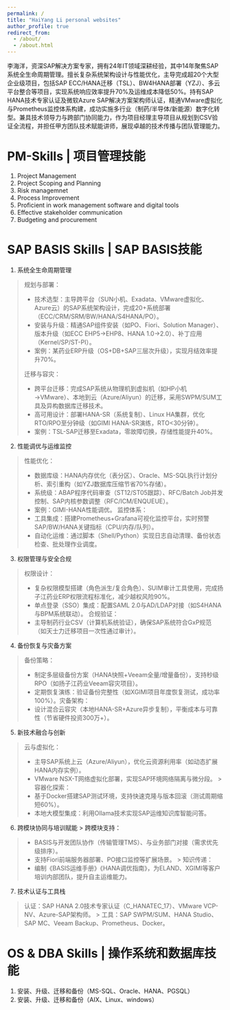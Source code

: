 ```yaml
---
permalink: /
title: "HaiYang Li personal websites"
author_profile: true
redirect_from: 
  - /about/
  - /about.html
---
```


李海洋，资深SAP解决方案专家，拥有24年IT领域深耕经验，其中14年聚焦SAP系统全生命周期管理。擅长复杂系统架构设计与性能优化，主导完成超20个大型企业级项目，包括SAP ECC/HANA迁移（TSL）、BW4HANA部署（YZJ）、多云平台整合等项目，实现系统响应效率提升70%及运维成本降低50%。持有SAP HANA技术专家认证及微软Azure SAP解决方案架构师认证，精通VMware虚拟化与Prometheus监控体系构建，成功实施多行业（制药/半导体/新能源）数字化转型。兼具技术领导力与跨部门协同能力，作为项目经理主导项目从规划到CSV验证全流程，并担任甲方团队技术赋能讲师，展现卓越的技术传播与团队管理能力。

PM-Skills | 项目管理技能
======
1. Project Management
2. Project Scoping and Planning
3. Risk managemnet
4. Process Improvement
5. Proficient in work management software and digital tools
6. Effective stakeholder communication
7. Budgeting and procurement

SAP BASIS Skills | SAP BASIS技能
======
1. ​系统全生命周期管理​
> ​规划与部署​：
> - 技术选型​：主导跨平台（SUN小机、Exadata、VMware虚拟化、Azure云）的SAP系统架构设计，完成20+系统部署（ECC/CRM/SRM/BW/HANA/S4HANA/PO）。
> - ​安装与升级​：精通SAP组件安装（如PO、Fiori、Solution Manager）、版本升级（如ECC EHP5→EHP8、HANA 1.0→2.0）、补丁应用（Kernel/SP/ST-PI）。
> - ​案例​：某药业ERP升级（OS+DB+SAP三层次升级），实现月结效率提升70%。
>
> ​迁移与容灾​：
> - ​跨平台迁移​：完成SAP系统从物理机到虚拟机（如HP小机→VMware）、本地到云（Azure/Aliyun）的迁移，采用SWPM/SUM工具及异构数据库迁移技术。
> - ​高可用设计​：部署HANA-SR（系统复制）、Linux HA集群，优化RTO/RPO至分钟级（如GIMI HANA-SR演练，RTO<30分钟）。
> - ​案例​：TSL-SAP迁移至Exadata，零故障切换，存储性能提升40%。
2. 性能调优与运维监控​
> ​性能优化​：
> - 数据库级​：HANA内存优化（表分区）、Oracle、MS-SQL执行计划分析、索引重构（如YZJ数据库压缩节省70%存储）。
> - ​系统级​：ABAP程序代码审查（ST12/ST05跟踪）、RFC/Batch Job并发控制、SAP内核参数调整（RFC/ICM/ENQUEUE）。
> - ​案例​：GIMI-HANA性能调优。
> ​监控体系​：
> - ​工具集成​：搭建Prometheus+Grafana可视化监控平台，实时预警SAP/BW/HANA关键指标（CPU/内存/队列）。
> - ​自动化运维​：通过脚本（Shell/Python）实现日志自动清理、备份状态检查、批处理作业调度。
3. 权限管理与安全合规​
> ​权限设计​：
> - 复杂权限模型搭建（角色派生/复合角色）、SUIM审计工具使用，完成扬子江药业ERP权限流程标准化，减少越权风险90%。
> - 单点登录（SSO）集成：配置SAML 2.0与AD/LDAP对接（如S4HANA与BPM系统联动）。
> ​合规验证​：
> - 主导制药行业CSV（计算机系统验证），确保SAP系统符合GxP规范（如天士力迁移项目一次性通过审计）。
4. 备份恢复与灾备方案​
> ​备份策略​：
> - 制定多层级备份方案（HANA快照+Veeam全量/增量备份），支持秒级RPO（如扬子江药业Veeam容灾项目）。
> - 定期恢复演练：验证备份完整性（如XGIMI项目年度恢复测试，成功率100%）。
> ​灾备架构​：
> - 设计混合云容灾（本地HANA-SR+Azure异步复制），平衡成本与可靠性（节省硬件投资300万+）。
5. 新技术融合与创新​
> ​云与虚拟化​：
> - 主导SAP系统上云（Azure/Aliyun），优化云资源利用率（如动态扩展HANA内存实例）。
> - VMware NSX-T网络虚拟化部署，实现SAP环境网络隔离与微分段。
​> 容器化探索​：
> - 基于Docker搭建SAP测试环境，支持快速克隆与版本回滚（测试周期缩短60%）。
> - 本地大模型集成：利用Ollama技术实现SAP运维知识库智能问答。
6. 跨模块协同与培训赋能​
​> 跨模块支持​：
> - BASIS与开发团队协作（传输管理TMS）、与业务部门对接（需求优先级排序）。
> - 支持Fiori前端服务器部署、PO接口监控等扩展场景。
​> 知识传递​：
> - 编制《BASIS运维手册》《HANA调优指南》，为ELAND、XGIMI等客户培训内部团队，提升自主运维能力。
7. 技术认证与工具栈​
> 认证​：SAP HANA 2.0技术专家认证（C_HANATEC_17）、VMware VCP-NV、Azure-SAP架构师。
​> 工具​：SAP SWPM/SUM、HANA Studio、SAP MC、Veeam Backup、Prometheus、Docker。

OS & DBA Skills | 操作系统和数据库技能
======
1. 安装、升级、迁移和备份（MS-SQL、Oracle、HANA、PGSQL）
2. 安装、升级、迁移和备份（AIX、Linux、windows）

